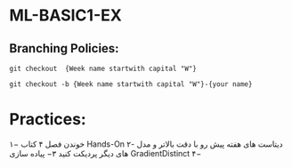 # ML-BASIC1-EX
## Branching Policies:
`git checkout  {Week name startwith capital "W"}`

`git checkout -b {Week name startwith capital "W"}-{your name}`

# Practices:
۱− خوندن فصل ۴ کتاب Hands-On
۲- دیتاست های هفته پیش رو با دقت بالاتر و مدل های دیگر پردیکت کنید 
۳− پیاده سازی GradientDistinct
۴− 
